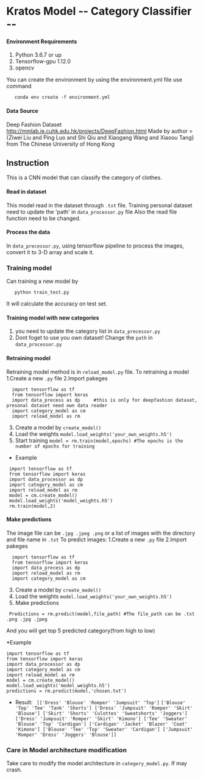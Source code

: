 # Kratos   Model -- Category Classifier --

#### Environment Requirements
 1. Python 3.6.7 or up
 2. Tensorflow-gpu 1.12.0
 3. opencv
 
 You can create the environment by using the environment.yml file 
 use command 
 ```
    conda env create -f environment.yml
 ```
#### Data Source
 Deep Fashion Dataset  http://mmlab.ie.cuhk.edu.hk/projects/DeepFashion.html
 Made by author = {Ziwei Liu and Ping Luo and Shi Qiu and Xiaogang Wang and Xiaoou Tang} from The Chinese University of Hong Kong
 
## Instruction
This is a CNN model that can classify the category of clothes.

#### Read in dataset
 This model read in the dataset through `.txt` file. 
 Training personal dataset need to update the 'path' in `data_processor.py` file
 Also the read file function need to be changed.
 
#### Process the data
 In `data_precessor.py`, using tensorflow pipeline to process the images, convert it to 3-D array and scale it.
 
### Training model
 Can training a new model by 
 ```
    python train_test.py
 ```
 
 It will calculate the accuracy on test set.
  #### Training model with new categories
  1. you need to update the category list in `data_precessor.py`
  2. Dont foget to use you own dataset! Change the `path` in `data_processor.py`
  
  #### Retraining model
  Retraining model method is in `reload_model.py` file. To retraining a model
  1.Create a new `.py` file
  2.Import pakeges
  ```
    import tensorflow as tf
    from tensorflow import keras
    import data_precess as dp     #this is only for deepfashion dataset, presonal dataset need own data reader 
    import category_model as cm
    import reload_model as rm
  ```
  3. Create a model by `create_model()` 
  4. Load the weights `model.load_weights('your_own_weights.h5')`
  5. Start training `model = rm.train(model,epochs) #The epochs is the number of epochs for training`
  
  * Example
  ```
   import tensorflow as tf
   from tensorflow import keras
   import data_processor as dp     
   import category_model as cm
   import reload_model as rm 
   model = cm.create_model()
   model.load_weights('model_weights.h5')
   rm.train(model,2)

  ```
  
  #### Make predictions
  The image file can be `.jpg .jpeg .png` 
  or a list of images with the directory and file name in `.txt`
  To predict images:
  1.Create a new `.py` file
  2.Import pakeges
  ```
    import tensorflow as tf
    from tensorflow import keras
    import data_precess as dp    
    import reload_model as rm
    import category_model as cm
  ```
  3. Create a model by `create_model()` 
  4. Load the weights `model.load_weights('your_own_weights.h5')`
  5. Make predictions
  ```
   Predictions = rm.predict(model,file_path) #The file_path can be .txt .png .jpg .jpeg
  ```
  And you will get top 5 predicted category(from high to low)
  
  *Example
  ```
  import tensorflow as tf
  from tensorflow import keras
  import data_processor as dp     
  import category_model as cm
  import reload_model as rm 
  model = cm.create_model()
  model.load_weights('model_weights.h5')
  predictions = rm.predict(model,'chosen.txt')
  ```
  * Result:
 ` [['Dress' 'Blouse' 'Romper' 'Jumpsuit' 'Top']`
  `['Blouse' 'Top' 'Tee' 'Tank' 'Shorts']
   ['Dress' 'Jumpsuit' 'Romper' 'Skirt' 'Blouse']
   ['Skirt' 'Shorts' 'Culottes' 'Sweatshorts' 'Joggers']
   ['Dress' 'Jumpsuit' 'Romper' 'Skirt' 'Kimono']
   ['Tee' 'Sweater' 'Blouse' 'Top' 'Cardigan']
   ['Cardigan' 'Jacket' 'Blazer' 'Coat' 'Kimono']
   ['Blouse' 'Tee' 'Top' 'Sweater' 'Cardigan']
   ['Jumpsuit' 'Romper' 'Dress' 'Joggers' 'Blouse']]`
  
  ### Care in Model architecture modification
  Take care to modify the model architecture in `category_model.py`. If may crash.

  










